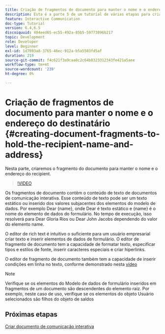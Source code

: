 ```yaml
---
title: Criação de fragmentos de documento para manter o nome e o endereço do destinatário
description: Esta é a parte 5 de um tutorial de várias etapas para criar seu primeiro documento de comunicações interativas. Nesta parte, criaremos o fragmento do documento para manter o nome e o endereço do recipient.
feature: Interactive Communication
doc-type: Tutorial
version: 6.4,6.5
discoiquuid: 404eed65-ec55-492a-85b5-59773896b217
topic: Development
role: Developer
level: Beginner
exl-id: 1d7093a8-3765-46ec-912a-b5a5503fd5af
duration: 219
source-git-commit: f4c621f3a9caa8c2c64b8323312343fe421a5aee
workflow-type: tm+mt
source-wordcount: '239'
ht-degree: 0%

---
```


# Criação de fragmentos de documento para manter o nome e o endereço do destinatário {#creating-document-fragments-to-hold-the-recipient-name-and-address}

Nesta parte, criaremos o fragmento do documento para manter o nome e o endereço do recipient.

>[!VIDEO](https://video.tv.adobe.com/v/22350?quality=12&learn=on)

Os fragmentos de documento contêm o conteúdo de texto de documentos de comunicação interativa. Esse conteúdo de texto pode ser um texto estático ou inserido dos valores subjacentes dos elementos do modelo de dados. Por exemplo Dear {name}, onde Dear é texto estático e {name} é o nome do elemento de dados do formulário. No tempo de execução, isso resolverá para Dear Gloria Rios ou Dear John Jacobs dependendo do valor do elemento name.

O editor de rich text é intuitivo o suficiente para um usuário empresarial criar texto e inserir elementos de dados de formulário. O editor de fragmento de documento tem a capacidade de formatar texto, especificar tipos e estilos de fonte, inserir caracteres especiais e criar hiperlinks.

O editor de fragmento de documento também tem a capacidade de inserir condições em linha no texto, conforme demonstrado nesta [vídeo](https://helpx.adobe.com/experience-manager/kt/forms/using/editing-improvements-correspondence-mgmt-feature-video-use.html)

>[!NOTE]
>
>Verifique se os elementos do Modelo de dados de formulário inseridos em fragmentos de um documento são descendentes do elemento raiz. Por exemplo, neste caso de uso, verifique se os elementos do objeto Usuário selecionados são filhos do objeto de saldos

## Próximas etapas

[Criar documento de comunicação interativa](./partsix.md)
